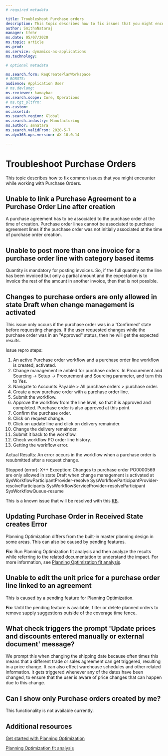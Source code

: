 ```yaml
---
# required metadata

title: Troubleshoot Purchase orders
description: This topic describes how to fix issues that you might encounter while working with Purchase Orders.
author: SmithaNataraj
manager: tfehr
ms.date: 05/07/2020
ms.topic: article
ms.prod: 
ms.service: dynamics-ax-applications
ms.technology: 

# optional metadata

ms.search.form: ReqCreatePlanWorkspace
# ROBOTS: 
audience: Application User
# ms.devlang: 
ms.reviewer: kamaybac
ms.search.scope: Core, Operations
# ms.tgt_pltfrm: 
ms.custom: 
ms.assetid: 
ms.search.region: Global
ms.search.industry: Manufacturing
ms.author: smnatara
ms.search.validFrom: 2020-5-7
ms.dyn365.ops.version: AX 10.0.14

---
```

# Troubleshoot Purchase Orders 

This topic describes how to fix common issues that you might encounter while working with Purchase Orders.

## Unable to link a Purchase Agreement to a Purchase Order Line after creation

A purchase agreement has to be associated to the purchase order at the time of creation. Purchase order lines cannot be associated to purchase agreement lines if the purchase order was not initially associated at the time of purchase order creation.

## Unable to post more than one invoice for a purchase order line with category based items

Quantity is mandatory for posting invoices. So, if the full quantity on the line has been invoiced but only a partial amount and the expectation is to invoice the rest of the amount in another invoice, then that is not possible.

## Changes to purchase orders are only allowed in state Draft when change management is activated

This issue only occurs if the purchase order was in a 'Confirmed' state before requesting changes. If the user requested changes while the purchase order was in an "Approved" status, then he will get the expected results. 

Issue repro steps:
1. An active Purchase order workflow and a purchase order line workflow is created, activated.
2. Change management ie anbled for purchase orders. In Procurement and Sourcing -> Setup -> Procurement and Sourcing parameter, and turn this to Yes.
3. Navigate to Accounts Payable > All purchase orders > purchase order.
4. Create a new purchase order with a purchase order line.
5. Submit the workflow.
6. Approve the workflow from the line level, so that it is approved and completed. Purchase order is also approved at this point.
7. Confirm the purchase order.
8. Click on request change.
9. Click on update line and click on delivery remainder. 
10. Change the delivery remainder.
30.	Submit it back to the workflow.
31.	Check workflow PO order line history.
32.	Getting the workflow error.
 
Actual Results:
An error occurs in the workflow when a purchase order is resubmitted after a request change.

Stopped (error): X++ Exception: Changes to purchase order PO0000569 are only allowed in state Draft when change management is activated
 at SysWorkflowParticipantProvider-resolve
SysWorkflowParticipantProvider-resolveParticipants
SysWorkflowServiceProvider-resolveParticipant
SysWorkflowQueue-resume

This is a known issue that will be resolved with this [KB](https://msdyneng.visualstudio.com/FinOps/_workitems/edit/467138).

## Updating Purchase Order in Received State creates Error

Planning Optimization differs from the built-in master planning design in some areas. This can also be caused by pending features.

**Fix**: Run Planning Optimization fit analysis and then analyze the results while referring to the related documentation to understand the impact. For more information, see [Planning Optimization fit analysis](planning-optimization-fit-analysis.md).

## Unable to edit the unit price for a purchase order line linked to an agreement

This is caused by a pending feature for Planning Optimization.

**Fix**: Until the pending feature is available, filter or delete planned orders to remove supply suggestions outside of the coverage time fence.

## What check triggers the prompt 'Update prices and discounts entered manually or external document' message?

We prompt this when changing the shipping date because often times this means that a different trade or sales agreement can get triggered, resulting in a price change. It can also effect warehouse schedules and other related information. It gets triggered whenever any of the dates have been changed, to ensure that the user is aware of price changes that can happen due to this change.

## Can I show only Purchase orders created by me?

This functionality is not available currently.


## Additional resources

[Get started with Planning Optimization](get-started.md)

[Planning Optimization fit analysis](planning-optimization-fit-analysis.md)
